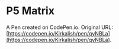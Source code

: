 # P5 Matrix

A Pen created on CodePen.io. Original URL: [https://codepen.io/Kirkalish/pen/qyNBLa](https://codepen.io/Kirkalish/pen/qyNBLa).

